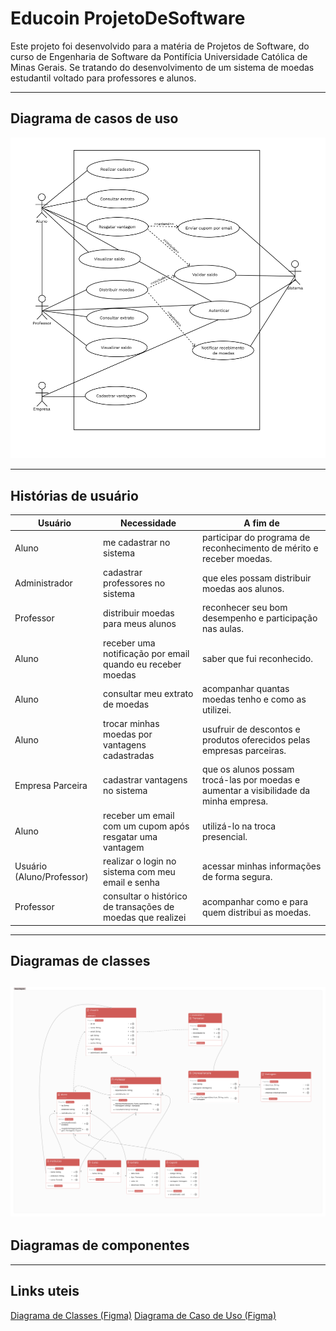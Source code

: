 # Educoin ProjetoDeSoftware

Este projeto foi desenvolvido para a matéria de Projetos de Software, do curso de Engenharia de Software da Pontifícia Universidade Católica de Minas Gerais. Se tratando do desenvolvimento de um sistema de moedas estudantil voltado para professores e alunos.

---

## Diagrama de casos de uso
![Diagrama de Caso de Uso](Diagramas/UseCase.png)

---

## Histórias de usuário

| Usuário            | Necessidade                                           | A fim de                                               |
|--------------------|------------------------------------------------------|-------------------------------------------------------|
| Aluno              | me cadastrar no sistema                              | participar do programa de reconhecimento de mérito e receber moedas. |
| Administrador      | cadastrar professores no sistema                     | que eles possam distribuir moedas aos alunos.         |
| Professor          | distribuir moedas para meus alunos                   | reconhecer seu bom desempenho e participação nas aulas.|
| Aluno              | receber uma notificação por email quando eu receber moedas | saber que fui reconhecido.                            |
| Aluno              | consultar meu extrato de moedas                      | acompanhar quantas moedas tenho e como as utilizei.   |
| Aluno              | trocar minhas moedas por vantagens cadastradas       | usufruir de descontos e produtos oferecidos pelas empresas parceiras. |
| Empresa Parceira    | cadastrar vantagens no sistema                       | que os alunos possam trocá-las por moedas e aumentar a visibilidade da minha empresa. |
| Aluno              | receber um email com um cupom após resgatar uma vantagem | utilizá-lo na troca presencial.                       |
| Usuário (Aluno/Professor) | realizar o login no sistema com meu email e senha | acessar minhas informações de forma segura.          |
| Professor          | consultar o histórico de transações de moedas que realizei | acompanhar como e para quem distribui as moedas.     |


---

## Diagramas de classes
![Diagrama de Classes](Diagramas/Diagrama%20de%20Classes.png)
---

## Diagramas de componentes

---

## Links uteis 
[Diagrama de Classes (Figma)](https://www.figma.com/community/widget/1223307422838321651)
[Diagrama de Caso de Uso (Figma)](https://www.figma.com/community/file/986330591099819762/uml-use-case-diagram)

